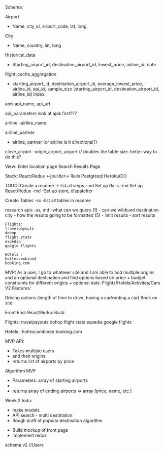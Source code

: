 Schema:


Airport
- Name, city_id, airport_code, lat, long,

City
- Name, country, lat, long

Historical_data
- Starting_airport_id, destination_airport_id, lowest_price, airline_id, date

flight_cache_aggregation
- starting_airport_id, destination_airport_id, average_lowest_price, airline_id, api_id, sample_size
(starting_airport_id, destination_airport_id, airline_id) index


apis
api_name, api_url

api_parameters
look at apis first???

airline
-airline_name

airline_partner
- airline, partner (or airline is it directional?)

close_airport
-origin_airport, airport // doubles the table size. better way to do this?



View:
Enter location page
Search Results Page


Stack:
React/Redux
<-jbuilder->
Rails
Postgresql
Heroku/DO


TODO:
Create a readme -> list all steps -md
Set up Rails -md
Set up React/Redux -md
    -Set up store, dispatcher

Create Tables    -ss
    -list all tables in readme

research apis -ss, md
    -what can we query (1)
        - can we wildcard destination city
    - how the results going to be formatted (5)
    - limit results
    - sort results

    Flights: 
    travelpayouts
    dohop
    flight stats
    expedia
    google flights

    Hotels :
    hotlescombined
    booking.com


MVP: As a user, I go to whatever site and I am able to add multiple origins and an optional destination and find options based on price + budget constraints for different origins + optional date. Flights/Hotels/Activites/Cars
V2 Features:

Driving options (length of time to drive, having a car/renting a car)
Book on site


Front End: React/Redux
Back: 

Flights: 
travelpayouts
dohop
flight stats
expedia
google flights

Hotels :
hotlescombined
booking.com






MVP API:
- Takes multiple users
- and their origins
- returns list of airports by price

Algorithm MVP
- Parameters: array of starting airports
- 
- returns array of ending airports => array [price, name, etc.]





Week 2 todo:
<!-- Stef -->
- make models
- API search - multi destination
- Rough draft of popular destination algorithm
<!-- Matt -->
- Build mockup of front page
- Implement redux

schema v2
//Users







